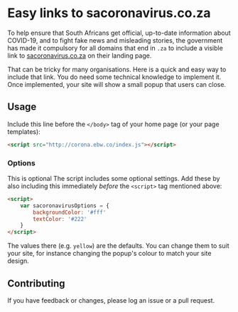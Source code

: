 # Easy links to sacoronavirus.co.za

To help ensure that South Africans get official, up-to-date information about COVID-19, and to fight fake news and misleading stories, the government has made it compulsory for all domains that end in `.za` to include a visible link to [sacoronavirus.co.za](https://sacoronavirus.co.za) on their landing page.

That can be tricky for many organisations. Here is a quick and easy way to include that link. You do need some technical knowledge to implement it. Once implemented, your site will show a small popup that users can close.

## Usage

Include this line before the `</body>` tag of your home page (or your page templates):

``` html
<script src="http://corona.ebw.co/index.js"></script>
```

### Options

This is optional The script includes some optional settings. Add these by also including this immediately *before* the `<script>` tag mentioned above:

```html
<script>
    var sacoronavirusOptions = {
        backgroundColor: '#fff'
        textColor: '#222'
    }
</script>
```

The values there (e.g. `yellow`) are the defaults. You can change them to suit your site, for instance changing the popup's colour to match your site design.

## Contributing

If you have feedback or changes, please log an issue or a pull request.
